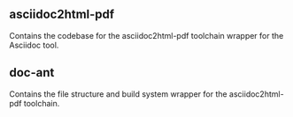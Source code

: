 ## asciidoc2html-pdf 

Contains the codebase for the asciidoc2html-pdf toolchain wrapper for the Asciidoc tool.

## doc-ant

Contains the file structure and build system wrapper for the asciidoc2html-pdf toolchain.
